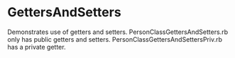 # GettersAndSetters
Demonstrates use of getters and setters. PersonClassGettersAndSetters.rb only has public getters and setters.
PersonClassGettersAndSettersPriv.rb has a private getter.
